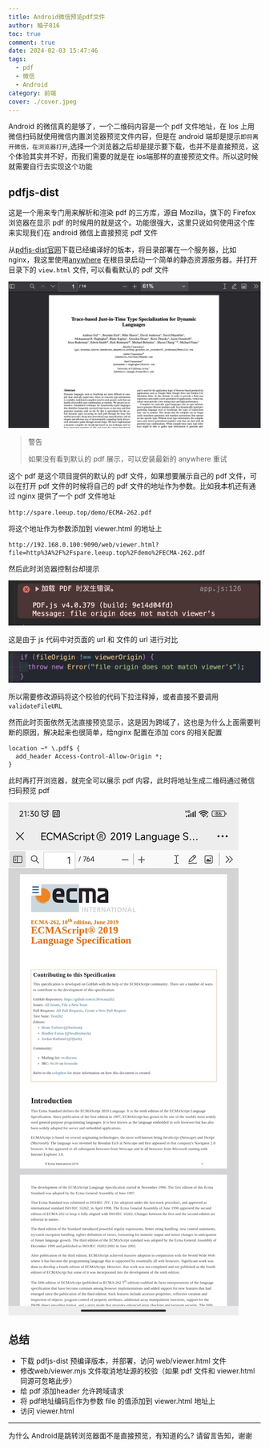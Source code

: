 ```yaml
---
title: Android微信预览pdf文件
author: 柚子816
toc: true
comment: true
date: 2024-02-03 15:47:46
tags: 
  - pdf
  - 微信
  - Android
category: 前端
cover: ./cover.jpeg
---
```




Android 的微信真的是够了，一个二维码内容是一个 pdf 文件地址，在 Ios 上用微信扫码就使用微信内置浏览器预览文件内容，但是在 android 端却是提示`即将离开微信，在浏览器打开`,选择一个浏览器之后却是提示要下载，也并不是直接预览，这个体验其实并不好，而我们需要的就是在 ios端那样的直接预览文件。所以这时候就需要自行去实现这个功能



## pdfjs-dist

这是一个用来专门用来解析和渲染 pdf 的三方库，源自 Mozilla，旗下的 Firefox 浏览器在显示 pdf 的时候用的就是这个。功能很强大，这里只说如何使用这个库来实现我们在 android 微信上直接预览 pdf 文件



从[pdfjs-dist官网](https://mozilla.github.io/pdf.js/getting_started/)下载已经编译好的版本，将目录部署在一个服务器，比如 nginx，我这里使用[anywhere](https://www.npmjs.com/package/anywhere) 在根目录启动一个简单的静态资源服务器。并打开目录下的 `view.html` 文件, 可以看看默认的 pdf 文件

![](./defaultpdf.png)

> 警告
>
> 如果没有看到默认的 pdf 展示，可以安装最新的 anywhere 重试



这个 pdf 是这个项目提供的默认的 pdf 文件，如果想要展示自己的 pdf 文件，可以在打开 pdf 文件的时候将自己的 pdf 文件的地址作为参数。比如我本机还有通过 nginx 提供了一个 pdf 文件地址

`http://spare.leeup.top/demo/ECMA-262.pdf`

将这个地址作为参数添加到 viewer.html 的地址上

```
http://192.168.0.100:9090/web/viewer.html?file=http%3A%2F%2Fspare.leeup.top%2Fdemo%2FECMA-262.pdf
```

然后此时浏览器控制台却提示

![](./origin_match.jpg)

这是由于 js 代码中对页面的 url 和 文件的 url 进行对比

![](./match_code.jpg)

所以需要修改源码将这个校验的代码下拉注释掉，或者直接不要调用 `validateFileURL` 

然而此时页面依然无法直接预览显示，这是因为跨域了，这也是为什么上面需要判断的原因，解决起来也很简单，给nginx 配置在添加 cors 的相关配置

```nginx
location ~* \.pdf$ {
  add_header Access-Control-Allow-Origin *;
}
```

此时再打开浏览器，就完全可以展示 pdf 内容，此时将地址生成二维码通过微信扫码预览 pdf

![](./pdf.jpg)



## 总结

- 下载 pdfjs-dist 预编译版本，并部署，访问 web/viewer.html 文件
- 修改web/viewer.mjs 文件取消地址源的校验（如果 pdf 文件和 viewer.html 同源可忽略此步）
- 给 pdf 添加header 允许跨域请求
- 将 pdf地址编码后作为参数 file 的值添加到 viewer.html 地址上
- 访问 viewer.html



---

为什么 Android是跳转浏览器面不是直接预览，有知道的么? 请留言告知，谢谢
